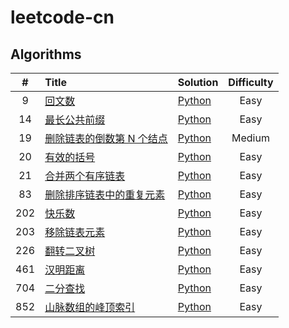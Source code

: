 # leetcode-cn

## Algorithms

|   #   | Title                                                                                            | Solution                                                                                | Difficulty |
| :---: | :----------------------------------------------------------------------------------------------- | :-------------------------------------------------------------------------------------- | :--------: |
|   9   | [回文数](https://leetcode-cn.com/problems/palindrome-number/)                                    | [Python](Solutions/Algorithms/Python/Difficulty/Easy/9.回文数.py)                       |    Easy    |
|  14   | [最长公共前缀](https://leetcode-cn.com/problems/longest-common-prefix/)                          | [Python](Solutions/Algorithms/Python/Difficulty/Easy/14.最长公共前缀.py)                |    Easy    |
|  19   | [删除链表的倒数第 N 个结点](https://leetcode-cn.com/problems/remove-nth-node-from-end-of-list/)  | [Python](Solutions/Algorithms/Python/Difficulty/Medium/19.删除链表的倒数第-n-个结点.py) |   Medium   |
|  20   | [有效的括号](https://leetcode-cn.com/problems/valid-parentheses/)                                | [Python](Solutions/Algorithms/Python/Difficulty/Easy/20.有效的括号.py)                  |    Easy    |
|  21   | [合并两个有序链表](https://leetcode-cn.com/problems/merge-two-sorted-lists/)                     | [Python](Solutions/Algorithms/Python/Difficulty/Easy/21.合并两个有序链表.py)            |    Easy    |
|  83   | [删除排序链表中的重复元素](https://leetcode-cn.com/problems/remove-duplicates-from-sorted-list/) | [Python](Solutions/Algorithms/Python/Difficulty/Easy/83.删除排序链表中的重复元素.py)    |    Easy    |
|  202  | [快乐数](https://leetcode-cn.com/problems/happy-number/)                                         | [Python](Solutions/Algorithms/Python/Difficulty/Easy/202.快乐数.py)                     |    Easy    |
|  203  | [移除链表元素](https://leetcode-cn.com/problems/remove-linked-list-elements/)                    | [Python](Solutions/Algorithms/Python/Difficulty/Easy/203.移除链表元素.py)               |    Easy    |
|  226  | [翻转二叉树](https://leetcode-cn.com/problems/invert-binary-tree/)                               | [Python](Solutions/Algorithms/Python/Difficulty/Easy/226.翻转二叉树.py)                 |    Easy    |
|  461  | [汉明距离](https://leetcode-cn.com/problems/hamming-distance/)                                   | [Python](Solutions/Algorithms/Python/Difficulty/Easy/461.汉明距离.py)                   |    Easy    |
|  704  | [二分查找](https://leetcode-cn.com/problems/binary-search/)                                      | [Python](Solutions/Algorithms/Python/Difficulty/Easy/704.二分查找.py)                   |    Easy    |
|  852  | [山脉数组的峰顶索引](https://leetcode-cn.com/problems/peak-index-in-a-mountain-array/)           | [Python](Solutions/Algorithms/Python/Difficulty/Easy/852.山脉数组的峰顶索引.py)         |    Easy    |
